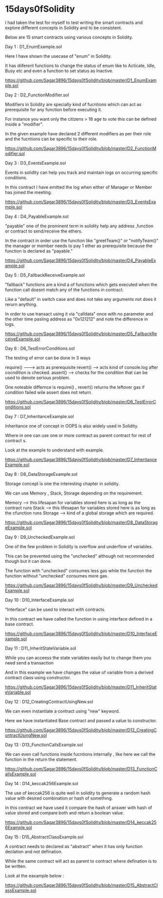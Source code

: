 # 15days0fSolidity

I had taken the test for myself to test writing the  smart contracts and  explore different concepts in Solidity and to  be consistent.

Below are 15 smart contracts  using various concepts in  Solidity.

Day 1 : D1_EnumExample.sol

Here I have shown the usecase of "enum" in Solidity.

It has diiferent functions to change the status of enum  like to Acticate, Idle, Busy etc and even a function to set status as Inactive.

https://github.com/Sagar3896/15days0fSolidity/blob/master/D1_EnumExample.sol


Day 2 : D2_FunctionModifier.sol

Modifiers in Solidity are specially kind of fucntions which can act as prerequisite for any function before executing it.

For instance you want only the citizens > 18 age to vote this can be defined inside a "modifier".

In the given example have declared 2 different modifiers as per their role and the fucntions can be specific to their role.

https://github.com/Sagar3896/15days0fSolidity/blob/master/D2_FunctionModifier.sol


Day 3 : D3_EventsExample.sol

Events in solidity can help you track and maintain logs on occurring specific conditions.

In this contract  I have emitted the log when either of Manager or Member has joined the meeting.

https://github.com/Sagar3896/15days0fSolidity/blob/master/D3_EventsExample.sol


Day  4 : D4_PayableExample.sol

"payable" one of the  prominent term in solidity help any address ,function or contract to send/receive the ethers.

In the contract in order use the function like "greetTeam()" or  "notifyTeam()" the manager or member needs to pay 1 ether as prerequisite  because the function is declared as "payable."

https://github.com/Sagar3896/15days0fSolidity/blob/master/D4_PayableExample.sol


Day  5 : D5_FallbackReceiveExample.sol

"fallback" functions are a kind a of functions which gets  executed when the function call doesnt match any of the functions in contract.

Like a "default" in switch case and does not take any arguments  not  does it rerurn anything.

In order to use transact  using  it via "calldata" once with no parameter and the other time pasiing address as "0x121212" and note the  difference in logs.

https://github.com/Sagar3896/15days0fSolidity/blob/master/D5_FallbackReceiveExample.sol


Day  6 : D6_TestErrorConditions.sol

The testing of error can be done in 3 ways

require() ---> acts as prerequisite
revert() --> acts kind of console.log  after cocndition is  checked.
assert() -->  checks for the condition  that can be used to denote serious problem.

One noteable differnce is require() , revert() returns the leftover gas if condition failed wile assert does not return.

https://github.com/Sagar3896/15days0fSolidity/blob/master/D6_TestErrorConditions.sol


Day  7 : D7_InheritanceExample.sol

Inheritance one of concept in OOPS is also widely used in Solidity.

Where in one can use one  or  more contract as parent contract for rest of contract s.

Look at the example to understand with example.

https://github.com/Sagar3896/15days0fSolidity/blob/master/D7_InheritanceExample.sol


Day  8 : D8_DataStorageExample.sol

Storage concept is one the interesting chapter in solidity.

We can use Memory , Stack, Storage depending on the requirement.

Memory --> this lifesapan for variables stored here is as long as the contract runs
Stack --> this lifesapan for variables stored here is as long as the cfunction runs
Storage --> kind of a global storage  which are required.

https://github.com/Sagar3896/15days0fSolidity/blob/master/D8_DataStorageExample.sol



Day  9 : D9_UncheckedExample.sol

One of the few problem in Solidity is overflow and underflow of variables.

This can be prevented using the "unchecked" although not recommended though but  it can done.

The function with "unchecked" consumes less gas  while  the function the function without  "unchecked" consumes more gas.

https://github.com/Sagar3896/15days0fSolidity/blob/master/D9_UncheckedExample.sol



Day  10 : D10_InterfaceExample.sol

"Interface" can be used to interact with contracts.

In this contract  we have called the function in using interface defined in a base contract.

https://github.com/Sagar3896/15days0fSolidity/blob/master/D10_InterfaceExample.sol



Day  11 : D11_InheritStateVariable.sol

While you can acceess the state variables easily but  to change them you need send a transaction

And in this example we have changes the value of variable from a derived contract class using constructor.

https://github.com/Sagar3896/15days0fSolidity/blob/master/D11_InheritStateVariable.sol



Day  12 : D12_CreatingContractUsingNew.sol

We can even instantiate a contract using "new" keyword.

Here we have instantiated Base contract and passed a value to constructor.

https://github.com/Sagar3896/15days0fSolidity/blob/master/D12_CreatingContractUsingNew.sol



Day  13 : D13_FunctionCallsExample.sol

We can even call functions inside fucntions internally ,  like here we call the function in the return the statement.

https://github.com/Sagar3896/15days0fSolidity/blob/master/D13_FunctionCallsExample.sol



Day  14 : D14_keccak256Example.sol

The use of  keccak256 is quite well in solidity to generate a random hash value with  desired combination or hash of something.

In this contract  we have used it  compare the hash of answer with hash of value stored and compare both and return a boolean value.

https://github.com/Sagar3896/15days0fSolidity/blob/master/D14_keccak256Example.sol



Day  15 : D15_AbstractClassExample.sol

A contract needs to declared as "abstract" when it has only function declation and not defination.

While the same contract will act as parent  to contract  where defination is to be written.

Look at the eaxample below :

https://github.com/Sagar3896/15days0fSolidity/blob/master/D15_AbstractClassExample.sol
